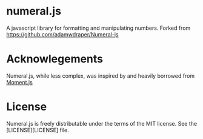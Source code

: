 # numeral.js

A javascript library for formatting and manipulating numbers. Forked from https://github.com/adamwdraper/Numeral-js

# Acknowlegements

Numeral.js, while less complex, was inspired by and heavily borrowed from [Moment.js](http://momentjs.com)


# License

Numeral.js is freely distributable under the terms of the MIT license. See the [LICENSE][LICENSE] file.
